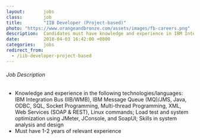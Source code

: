 ```yaml
---
layout:       jobs
class:        job
title:        "IIB Developer (Project-based)"
photo: "https://www.orangeandbronze.com/assets/images/fb-careers.png"
description:  Candidates must have knowledge and experience in IBM Integration Bus, IBM Messsage Queue, Java, ODBC,SQL
date:         2018-04-03 16:42:00 +0800
categories:   jobs
redirect_from:
  - /iib-developer-project-based
---
```

<!-- Do not leave new lines after each element. Elements after new lines will not be rendered. -->
<h6 class="-dark">Job Description</h6>
<ul>
	<li>Knowledge and experience in the following technologies/languages: IBM Integration Bus (IIB/WMB), IBM Message Queue (MQ)/JMS, Java, ODBC, SQL, Socket Programming, Multi-thread Programming, XML, Web Services (SOAP & REST), Linux commands; Load test and system optimization using JMeter, JConsole, and SoapUI; Skills in system analysis and design</li>
	<li>Must have 1-2 years of relevant experience</li>
</ul>
	

